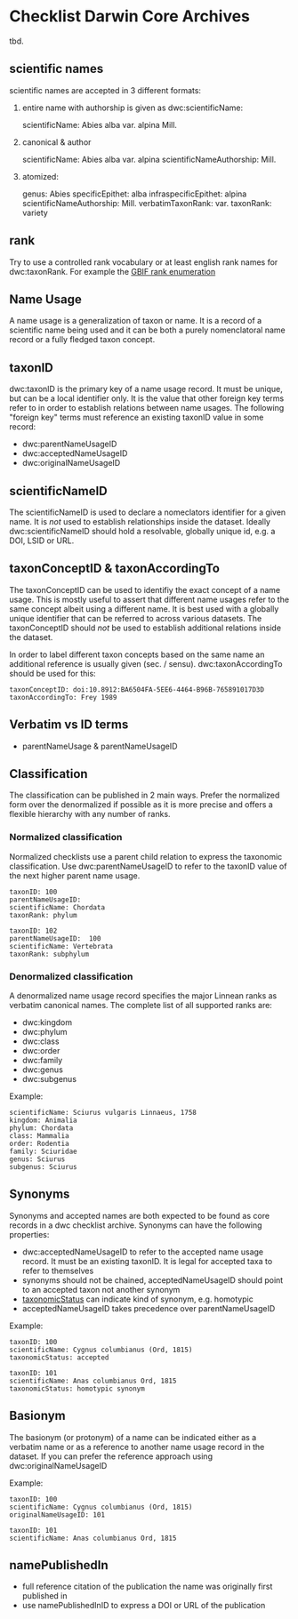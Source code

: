 # Checklist Darwin Core Archives
tbd.

## scientific names
scientific names are accepted in 3 different formats:

 1) entire name with authorship is given as dwc:scientificName: 

    scientificName: Abies alba var. alpina Mill.

 2) canonical & author

    scientificName: Abies alba var. alpina
    scientificNameAuthorship: Mill.

 3) atomized:

    genus: Abies
    specificEpithet: alba
    infraspecificEpithet: alpina
    scientificNameAuthorship: Mill.
    verbatimTaxonRank: var.
    taxonRank: variety

## rank
Try to use a controlled rank vocabulary or at least english rank names for dwc:taxonRank. For example the [GBIF rank enumeration](http://gbif.github.io/gbif-api/apidocs/org/gbif/api/vocabulary/Rank.html)

## Name Usage
A name usage is a generalization of taxon or name. It is a record of a scientific name being used and it can be both a purely nomenclatoral name record or a fully fledged taxon concept.

## taxonID
dwc:taxonID is the primary key of a name usage record. It must be unique, but can be a local identifier only. It is the value that other foreign key terms refer to in order to establish relations between name usages. The following "foreign key" terms must reference an existing taxonID value in some record:

 - dwc:parentNameUsageID
 - dwc:acceptedNameUsageID
 - dwc:originalNameUsageID

## scientificNameID
The scientificNameID is used to declare a nomeclators identifier for a given name. It is _not_ used to establish relationships inside the dataset. Ideally dwc:scientificNameID should hold a resolvable, globally unique id, e.g. a DOI, LSID or URL.

## taxonConceptID & taxonAccordingTo
The taxonConceptID can be used to identifiy the exact concept of a name usage. This is mostly useful to assert that different name usages refer to the same concept albeit using a different name. It is best used with a globally unique identifier that can be referred to across various datasets. The taxonConceptID should _not_ be used to establish additional relations inside the dataset.

In order to label different taxon concepts based on the same name an additional reference is usually given (sec. / sensu). dwc:taxonAccordingTo should be used for this:

    taxonConceptID: doi:10.8912:BA6504FA-5EE6-4464-B96B-765891017D3D
    taxonAccordingTo: Frey 1989

 
## Verbatim vs ID terms
 - parentNameUsage & parentNameUsageID

## Classification
The classification can be published in 2 main ways. Prefer the normalized form over the denormalized if possible as it is more precise and offers a flexible hierarchy with any number of ranks.

### Normalized classification
Normalized checklists use a parent child relation to express the taxonomic classification.
Use dwc:parentNameUsageID to refer to the taxonID value of the next higher parent name usage.

    taxonID: 100
    parentNameUsageID:  
    scientificName: Chordata
    taxonRank: phylum

    taxonID: 102
    parentNameUsageID:  100
    scientificName: Vertebrata
    taxonRank: subphylum

### Denormalized classification
A denormalized name usage record specifies the major Linnean ranks as verbatim canonical names. The complete list of all supported ranks are:

 - dwc:kingdom
 - dwc:phylum
 - dwc:class
 - dwc:order
 - dwc:family
 - dwc:genus
 - dwc:subgenus

Example:

    scientificName: Sciurus vulgaris Linnaeus, 1758
    kingdom: Animalia
    phylum: Chordata
    class: Mammalia
    order: Rodentia
    family: Sciuridae
    genus: Sciurus
    subgenus: Sciurus
    

## Synonyms
Synonyms and accepted names are both expected to be found as core records in a dwc checklist archive. Synonyms can have the following properties:

 - dwc:acceptedNameUsageID to refer to the accepted name usage record. It must be an existing taxonID. It is legal for accepted taxa to refer to themselves
 - synonyms should not be chained, acceptedNameUsageID should point to an accepted taxon not another synonym
 - [taxonomicStatus](http://gbif.github.io/gbif-api/apidocs/org/gbif/api/vocabulary/TaxonomicStatus.html) can indicate kind of synonym, e.g. homotypic
 - acceptedNameUsageID takes precedence over parentNameUsageID

Example:

    taxonID: 100
    scientificName: Cygnus columbianus (Ord, 1815)
    taxonomicStatus: accepted

    taxonID: 101
    scientificName: Anas columbianus Ord, 1815
    taxonomicStatus: homotypic synonym
    
## Basionym
The basionym (or protonym) of a name can be indicated either as a verbatim name or as a reference to another name usage record in the dataset. If you can prefer the reference approach using dwc:originalNameUsageID
 
Example:

    taxonID: 100
    scientificName: Cygnus columbianus (Ord, 1815)
    originalNameUsageID: 101
    
    taxonID: 101
    scientificName: Anas columbianus Ord, 1815

## namePublishedIn
 - full reference citation of the publication the name was originally first published in
 - use namePublishedInID to express a DOI or URL of the publication


